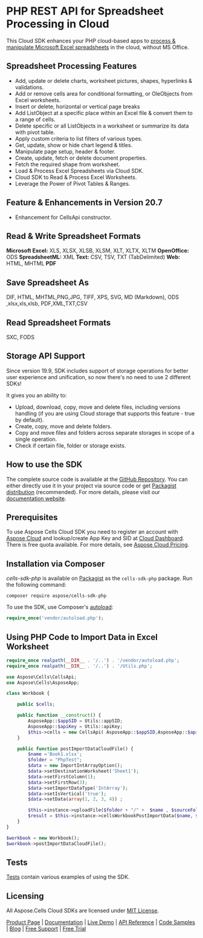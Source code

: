 # PHP REST API for Spreadsheet Processing in Cloud

This Cloud SDK enhances your PHP cloud-based apps to [process & manipulate Microsoft Excel spreadsheets](https://products.aspose.cloud/cells/php) in the cloud, without MS Office.

## Spreadsheet Processing Features

- Add, update or delete charts, worksheet pictures, shapes, hyperlinks & validations.
- Add or remove cells area for conditional formatting, or OleObjects from Excel worksheets.
- Insert or delete, horizontal or vertical page breaks
- Add ListObject at a specific place within an Excel file & convert them to a range of cells.
- Delete specific or all ListObjects in a worksheet or summarize its data with pivot table.
- Apply custom criteria to list filters of various types.
- Get, update, show or hide chart legend & titles.
- Manipulate page setup, header & footer.
- Create, update, fetch or delete document properties.
- Fetch the required shape from worksheet.
- Load & Process Excel Spreadsheets via Cloud SDK.
- Cloud SDK to Read & Process Excel Worksheets.
- Leverage the Power of Pivot Tables & Ranges.

## Feature & Enhancements in Version 20.7

- Enhancement for CellsApi constructor.

## Read & Write Spreadsheet Formats

**Microsoft Excel:** XLS, XLSX, XLSB, XLSM, XLT, XLTX, XLTM
**OpenOffice:** ODS
**SpreadsheetML:** XML
**Text:** CSV, TSV, TXT (TabDelimited)
**Web:** HTML, MHTML
**PDF**

## Save Spreadsheet As

DIF, HTML, MHTML,PNG,JPG, TIFF, XPS, SVG, MD (Markdown), ODS ,xlsx,xls,xlsb, PDF,XML,TXT,CSV

## Read Spreadsheet Formats

SXC, FODS

## Storage API Support

Since version 19.9, SDK includes support of storage operations for better user experience and unification, so now there's no need to use 2 different SDKs!

It gives you an ability to:

- Upload, download, copy, move and delete files, including versions handling (if you are using Cloud storage that supports this feature - true by default).
- Create, copy, move and delete folders.
- Copy and move files and folders across separate storages in scope of a single operation.
- Check if certain file, folder or storage exists.

## How to use the SDK

The complete source code is available at the [GitHub Repository](https://github.com/aspose-cells-cloud/aspose-cells-cloud-php). You can either directly use it in your project via source code or get [Packagist distribution](https://packagist.org/packages/aspose/cells-sdk-php) (recommended). For more details, please visit our [documentation website](https://docs.aspose.cloud/display/cellscloud/Available+SDKs).

## Prerequisites

To use Aspose Cells Cloud SDK you need to register an account with [Aspose Cloud](https://www.aspose.cloud/) and lookup/create App Key and SID at [Cloud Dashboard](https://dashboard.aspose.cloud/#/apps). There is free quota available. For more details, see [Aspose Cloud Pricing](https://purchase.aspose.cloud/pricing).

## Installation via Composer

*cells-sdk-php* is available on [Packagist](https://packagist.org/packages/aspose/cells-sdk-php) as the `cells-sdk-php` package. Run the following command:

```console
composer require aspose/cells-sdk-php
```

To use the SDK, use Composer's [autoload](https://getcomposer.org/doc/00-intro.md#autoloading):

```php
require_once('vendor/autoload.php');
```

## Using PHP Code to Import Data in Excel Worksheet

```php
require_once realpath(__DIR__ . '/..') . '/vendor/autoload.php';
require_once realpath(__DIR__ . '/..') . '/Utils.php';

use Aspose\Cells\CellsApi;
use Aspose\Cells\AsposeApp;

class Workbook {

    public $cells;

    public function __construct() {
        AsposeApp::$appSID = Utils::appSID;
        AsposeApp::$apiKey = Utils::apiKey;
        $this->cells = new CellsApi( AsposeApp::$appSID,AsposeApp::$apiKey );
    }

    public function postImportDataCloudFile() {
        $name ='Book1.xlsx';       
        $folder = "PhpTest";
        $data = new ImportIntArrayOption();
        $data->setDestinationWorksheet('Sheet1');
        $data->setFirstColumn(1);
        $data->setFirstRow(3);
        $data->setImportDataType('IntArray');
        $data->setIsVertical('true');
        $data->setData(array(1, 2, 3, 4)) ;

        $this->instance->uploadFile($folder + "/" +  $name , $sourceFolder + $name);
        $result = $this->instance->cellsWorkbookPostImportData($name, $data,  $folder);
    }
}

$workbook = new Workbook();
$workbook->postImportDataCloudFile();
```

## Tests

[Tests](https://github.com/aspose-cells-cloud/aspose-cells-cloud-php/tree/master/test/Api) contain various examples of using the SDK.

## Licensing

All Aspose.Cells Cloud SDKs are licensed under [MIT License](https://github.com/aspose-cells-cloud/aspose-cells-cloud-php/blob/master/LICENSE).

[Product Page](https://products.aspose.cloud/cells/php) | [Documentation](https://docs.aspose.cloud/display/cellscloud/Home) | [Live Demo](https://products.aspose.app/cells/family) | [API Reference](https://apireference.aspose.cloud/cells/) | [Code Samples](https://github.com/aspose-cells-cloud/aspose-cells-cloud-php) | [Blog](https://blog.aspose.cloud/category/cells/) | [Free Support](https://forum.aspose.cloud/c/cells) | [Free Trial](https://dashboard.aspose.cloud/#/apps)